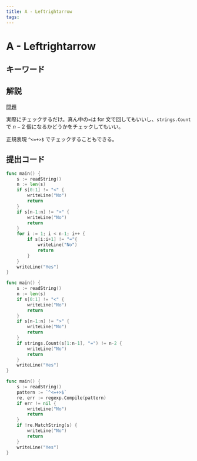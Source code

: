 ```yaml
---
title: A - Leftrightarrow
tags:
---
```


# A - Leftrightarrow

## キーワード

## 解説

[問題](https://atcoder.jp/contests/abc345/tasks/abc345_a)

実際にチェックするだけ。真ん中の`=`は for 文で回してもいいし、`strings.Count`で $n-2$ 個になるかどうかをチェックしてもいい。

正規表現 `^<=+>$` でチェックすることもできる。

## 提出コード

```go
func main() {
	s := readString()
	n := len(s)
	if s[0:1] != "<" {
		writeLine("No")
		return
	}
	if s[n-1:n] != ">" {
		writeLine("No")
		return
	}
	for i := 1; i < n-1; i++ {
		if s[i:i+1] != "="{
			writeLine("No")
			return
		}
	}
	writeLine("Yes")
}
```

```go
func main() {
	s := readString()
	n := len(s)
	if s[0:1] != "<" {
		writeLine("No")
		return
	}
	if s[n-1:n] != ">" {
		writeLine("No")
		return
	}
	if strings.Count(s[1:n-1], "=") != n-2 {
		writeLine("No")
		return
	}
	writeLine("Yes")
}
```

```go
func main() {
	s := readString()
	pattern := `^<=+>$`
	re, err := regexp.Compile(pattern)
	if err != nil {
		writeLine("No")
		return
	}
	if !re.MatchString(s) {
		writeLine("No")
		return
	}
	writeLine("Yes")
}
```
